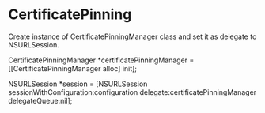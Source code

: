 # CertificatePinning

Create instance of CertificatePinningManager class and set it as delegate to NSURLSession.

CertificatePinningManager *certificatePinningManager = [[CertificatePinningManager alloc] init];

NSURLSession *session = [NSURLSession sessionWithConfiguration:configuration delegate:certificatePinningManager delegateQueue:nil];
